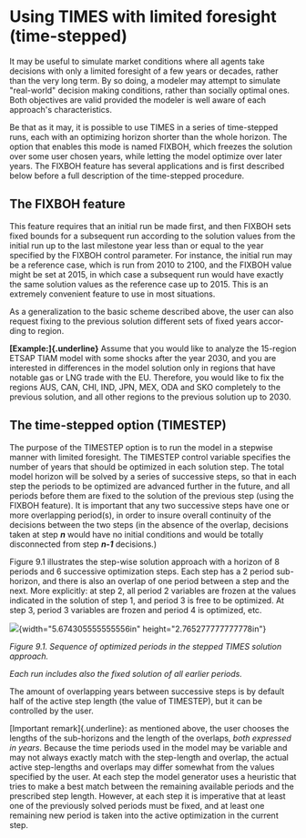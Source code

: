 # Using TIMES with limited foresight (time-stepped)

It may be useful to simulate market conditions where all agents take
decisions with only a limited foresight of a few years or decades,
rather than the very long term. By so doing, a modeler may attempt to
simulate \"real-world\" decision making conditions, rather than socially
optimal ones. Both objectives are valid provided the modeler is well
aware of each approach\'s characteristics.

Be that as it may, it is possible to use TIMES in a series of
time-stepped runs, each with an optimizing horizon shorter than the
whole horizon. The option that enables this mode is named FIXBOH, which
freezes the solution over some user chosen years, while letting the
model optimize over later years. The FIXBOH feature has several
applications and is first described below before a full description of
the time-stepped procedure.

## The FIXBOH feature

This feature requires that an initial run be made first, and then FIXBOH
sets fixed bounds for a subsequent run according to the solution values
from the initial run up to the last milestone year less than or equal to
the year specified by the FIXBOH control parameter. For instance, the
initial run may be a reference case, which is run from 2010 to 2100, and
the FIXBOH value might be set at 2015, in which case a subsequent run
would have exactly the same solution values as the reference case up to
2015. This is an extremely convenient feature to use in most situations.

As a generalization to the basic scheme described above, the user can
also request fixing to the previous solution different sets of fixed
years accor­ding to region.

**[Example:]{.underline}** Assume that you would like to analyze the
15-region ETSAP TIAM model with some shocks after the year 2030, and you
are interested in differences in the model solution only in regions that
have notable gas or LNG trade with the EU. Therefore, you would like to
fix the regions AUS, CAN, CHI, IND, JPN, MEX, ODA and SKO completely to
the previous solution, and all other regions to the previous solution up
to 2030.

## The time-stepped option (TIMESTEP)

The purpose of the TIMESTEP option is to run the model in a stepwise
manner with limited foresight. The TIMESTEP control variable specifies
the number of years that should be optimized in each solution step. The
total model horizon will be solved by a series of successive steps, so
that in each step the periods to be optimized are advanced further in
the future, and all periods before them are fixed to the solution of the
previous step (using the FIXBOH feature). It is important that any two
successive steps have one or more overlapping period(s), in order to
insure overall continuity of the decisions between the two steps (in the
absence of the overlap, decisions taken at step ***n*** would have no
initial conditions and would be totally disconnected from step ***n-1***
decisions.)

Figure 9.1 illustrates the step-wise solution approach with a horizon of
8 periods and 6 successive optimization steps. Each step has a 2 period
sub-horizon, and there is also an overlap of one period between a step
and the next. More explicitly: at step 2, all period 2 variables are
frozen at the values indicated in the solution of step 1, and period 3
is free to be optimized. At step 3, period 3 variables are frozen and
period 4 is optimized, etc.

![](media/image24.wmf){width="5.674305555555556in"
height="2.765277777777778in"}

*Figure 9.1. Sequence of optimized periods in the stepped TIMES solution
approach.*

*Each run includes also the fixed solution of all earlier periods.*

The amount of overlapping years between successive steps is by default
half of the active step length (the value of TIMESTEP), but it can be
controlled by the user.

[Important remark]{.underline}: as mentioned above, the user chooses the
lengths of the sub-horizons and the length of the overlaps, *both
expressed in years*. Because the time periods used in the model may be
variable and may not always exactly match with the step-length and
overlap, the actual active step-lengths and overlaps may differ somewhat
from the values specified by the user. At each step the model generator
uses a heuristic that tries to make a best match between the remaining
available periods and the prescribed step length. However, at each step
it is imperative that at least one of the previously solved periods must
be fixed, and at least one remaining new period is taken into the active
optimization in the current step.